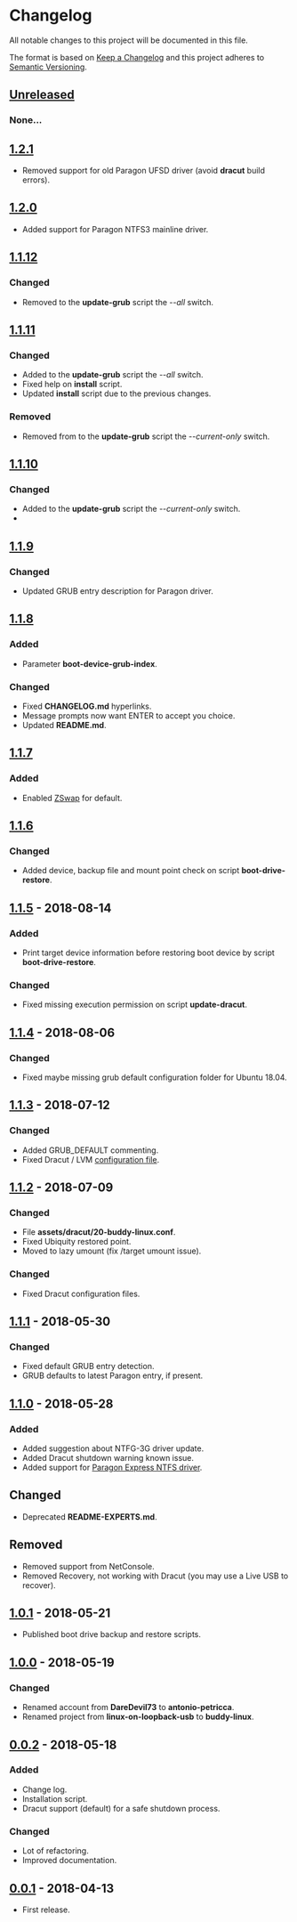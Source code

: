 # Changelog

All notable changes to this project will be documented in this file.

The format is based on [Keep a Changelog](https://keepachangelog.com/en/1.0.0/)
and this project adheres to [Semantic Versioning](https://semver.org/spec/v2.0.0.html).

## [Unreleased]

### None...

## [1.2.1]

- Removed support for old Paragon UFSD driver (avoid **dracut** build errors).

## [1.2.0]

- Added support for Paragon NTFS3 mainline driver.

## [1.1.12]

### Changed

- Removed to the **update-grub** script the *--all* switch.

## [1.1.11]

### Changed

- Added to the **update-grub** script the *--all* switch.
- Fixed help on **install** script.
- Updated **install** script due to the previous changes.

### Removed

- Removed from to the **update-grub** script the *--current-only* switch.

## [1.1.10]

### Changed

- Added to the **update-grub** script the *--current-only* switch.
- 
## [1.1.9]

### Changed

- Updated GRUB entry description for Paragon driver.

## [1.1.8]

### Added

- Parameter **boot-device-grub-index**.

### Changed

- Fixed **CHANGELOG.md** hyperlinks.
- Message prompts now want ENTER to accept you choice.
- Updated **README.md**.

## [1.1.7]

### Added

- Enabled [ZSwap](https://wiki.archlinux.org/index.php/Zswap) for default.

## [1.1.6]

### Changed

- Added device, backup file and mount point check on script **boot-drive-restore**.

## [1.1.5] - 2018-08-14

### Added

- Print target device information before restoring boot device by script **boot-drive-restore**.

### Changed

- Fixed missing execution permission on script **update-dracut**.

## [1.1.4] - 2018-08-06

### Changed

- Fixed maybe missing grub default configuration folder for Ubuntu 18.04.

## [1.1.3] - 2018-07-12

### Changed

- Added GRUB_DEFAULT commenting.
- Fixed Dracut / LVM [configuration file](https://github.com/antonio-petricca/buddy-linux/issues/2).

## [1.1.2] - 2018-07-09

### Changed

- File **assets/dracut/20-buddy-linux.conf**.
- Fixed Ubiquity restored point.
- Moved to lazy umount (fix /target umount issue).

### Changed

- Fixed Dracut configuration files.

## [1.1.1] - 2018-05-30

### Changed

- Fixed default GRUB entry detection.
- GRUB defaults to latest Paragon entry, if present.

## [1.1.0] - 2018-05-28

### Added

- Added suggestion about NTFG-3G driver update.
- Added Dracut shutdown warning known issue.
- Added support for [Paragon Express NTFS driver](https://github.com/antonio-petricca/paragon-ufsd-ntfs-driver-porting).

## Changed

- Deprecated **README-EXPERTS.md**.

## Removed

- Removed support from NetConsole.
- Removed Recovery, not working with Dracut (you may use a Live USB to recover).

## [1.0.1] - 2018-05-21

- Published boot drive backup and restore scripts.

## [1.0.0] - 2018-05-19

### Changed

- Renamed account from **DareDevil73** to **antonio-petricca**.
- Renamed project from **linux-on-loopback-usb** to **buddy-linux**.

## [0.0.2] - 2018-05-18

### Added

- Change log.
- Installation script.
- Dracut support (default) for a safe shutdown process.

### Changed

- Lot of refactoring.
- Improved documentation.

## [0.0.1] - 2018-04-13

- First release.

[Unreleased]: https://github.com/antonio-petricca/buddy-linux/tree/develop
[1.2.1]: https://github.com/antonio-petricca/buddy-linux/compare/1.2.0...1.2.1
[1.2.0]: https://github.com/antonio-petricca/buddy-linux/compare/1.1.12...1.2.0
[1.1.12]: https://github.com/antonio-petricca/buddy-linux/compare/1.1.11...1.1.12
[1.1.11]: https://github.com/antonio-petricca/buddy-linux/compare/1.1.10...1.1.11
[1.1.10]: https://github.com/antonio-petricca/buddy-linux/compare/1.1.9...1.1.10
[1.1.9]: https://github.com/antonio-petricca/buddy-linux/compare/1.1.8...1.1.9
[1.1.8]: https://github.com/antonio-petricca/buddy-linux/compare/1.1.7...1.1.8
[1.1.7]: https://github.com/antonio-petricca/buddy-linux/compare/1.1.6...1.1.7
[1.1.6]: https://github.com/antonio-petricca/buddy-linux/compare/1.1.5...1.1.6
[1.1.5]: https://github.com/antonio-petricca/buddy-linux/compare/1.1.4...1.1.5
[1.1.4]: https://github.com/antonio-petricca/buddy-linux/compare/1.1.3...1.1.4
[1.1.3]: https://github.com/antonio-petricca/buddy-linux/compare/1.1.2...1.1.3
[1.1.2]: https://github.com/antonio-petricca/buddy-linux/compare/1.1.1...1.1.2
[1.1.1]: https://github.com/antonio-petricca/buddy-linux/compare/1.1.0...1.1.1
[1.1.0]: https://github.com/antonio-petricca/buddy-linux/compare/1.0.1...1.1.0
[1.0.1]: https://github.com/antonio-petricca/buddy-linux/compare/1.0.0...1.0.1
[1.0.0]: https://github.com/antonio-petricca/buddy-linux/compare/0.0.2...1.0.0
[0.0.2]: https://github.com/antonio-petricca/buddy-linux/compare/0.0.1...0.0.2
[0.0.1]: https://github.com/antonio-petricca/buddy-linux/tree/0.0.1
